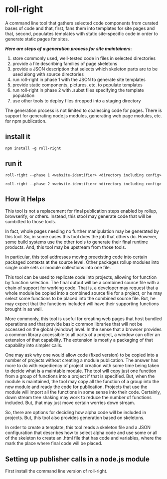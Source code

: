# roll-right

A command line tool that gathers selected code components from curated bases of code and that, first, fans them into templates for site pages and that, second, populates templates with static site-specific code in order to generate static pages for sites.

***Here are steps of a generation process for site maintainers***:

1. store commonly used, well-tested code in files in selected directories
2. provide a file describing families of page skeletons
3. provide a JSON description that selects which skeleton parts are to be used along with source directories
4. run roll-right in phase 1 with the JSON to generate site templates
5. provide static components, pictures, etc. to populate templates
6. run roll-right in phase 2 with .subst files specifying the template population
7. use other tools to deploy files dropped into a staging directory

The generation process is not limited to coalescing code for pages. There is support for generating node.js modules, generating web page modules, etc. for npm publication.

## install it

```
npm install -g roll-right
```


## run it

```
roll-right --phase 1 <website-identifier> <directory including config>
```



```
roll-right --phase 2 <website-identifier> <directory including config>
```



## How it Helps

This tool is not a replacement for final publication steps enabled by rollup, browserify, or others. Instead, this stool may generate code that will be sumbitted to those tools.

In fact, whole pages needing no further manipulation may be generated by this tool. So, in some cases this tool does the job that others do. However, some build systems use the other tools to generate their final runtime products. And, this tool may be upstream from those tools.

In particular, this tool addresses moving preexisting code into certain packaged contexts at the source level. Other packages rollup modules into single code sets or module collections into one file. 

This tool can be used to replicate code into projects, allowing for function by function selection. The final output will be a combined source file with a chain of support for working code. That is, a developer may request that a whole module be copied into a combined source file for a project, or he may select some functions to be placed into the combined source file. But, he may expect that the functions included will have their supporting functions brought in as well.

More commonly, this tool is useful for creating web pages that host bundled operations and that provide basic common libraries that will not be accessed on the global (window) level. In the sense that a browser provides a common library accessible to all parts of a project, a window can offer an extension of that capability. The extension is mostly a packaging of that capability into simpler calls.

One may ask why one would allow code (fixed version) to be copied into a number of projects without creating a module publication. The answer has more to do with expediency of project creation with some time being taken to decide what is a maintable module. The tool will copy just one function from a group of functions into a project if that is specified. But, when the module is maintained, the tool may copy all the function of a group into the new module and ready the code for publication. Projects that use the module will import all the functions in some sense into their code. Certainly, down stream tree shaking may work to reduce the number of functions included. But, that may just move certain worries down stream.

So, there are options for deciding how alpha code will be included in projects. But, this tool also provides generation based on skeletons.

In order to create a template, this tool reads a skeleton file and a JSON configuration that describes how to select alpha code and use some or all of the skeleton to create an .html file that has code and variables, where the mark the place where final code will be placed.


## Setting up publisher calls in a node.js module

First install the command line version of roll-right.




